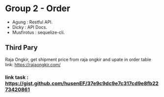 # Group 2 - Order
* Agung : Restful API.
* Dicky : API Docs.
* Musfirotus : sequelize-cli.

## Third Pary
Raja Ongkir, get shipment price from raja ongkir and upate in order table
link: https://rajaongkir.com/

### link task : https://gist.github.com/husenEF/37e9c9dc9e7c317cd9e8fb2273420861

